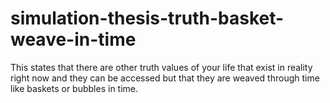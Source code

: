 # simulation-thesis-truth-basket-weave-in-time
This states that there are other truth values of your life that exist in reality right now and they can be accessed but that they are weaved through time like baskets or bubbles in time.
